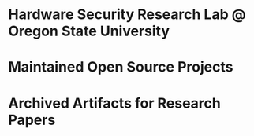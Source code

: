 # Hardware Security Research Lab @ Oregon State University

# Maintained Open Source Projects

# Archived Artifacts for Research Papers
